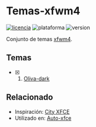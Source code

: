 # Temas-xfwm4
[![licencia](https://img.shields.io/github/license/AlexGracia/Temas-xfwm4?label=licencia&logo=Open-Access&style=flat-square)](LICENSE.md)
![plataforma](https://img.shields.io/badge/plataforma-linux-%23FCC624?style=flat-square&logo=linux)
![version](https://img.shields.io/badge/%E2%9A%A0%EF%B8%8F%20version-0.1.0-%23FCC624?style=flat-square)

Conjunto de temas [xfwm4](https://docs.xfce.org/xfce/xfwm4/).

## Temas
- [x] 1. [Oliva-dark](Oliva-dark)

## Relacionado
- Inspiración: [City XFCE](https://www.xfce-look.org/p/1165653)
- Utilizado en: [Auto-xfce](https://github.com/AlexGracia/Auto-xfce)

